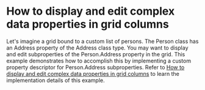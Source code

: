 # How to display and edit complex data properties in grid columns


<p>Let's imagine a grid bound to a custom list of persons. The Person class has an Address property of the Address class type. You may want to display and edit subproperties of the Person.Address property in the grid. This example demonstrates how to accomplish this by implementing a custom property descriptor for Person.Address subproperties.  Refer to <a href="https://www.devexpress.com/Support/Center/p/A579">How to display and edit complex data properties in grid columns</a> to learn the implementation details of this example.</p>

<br/>


